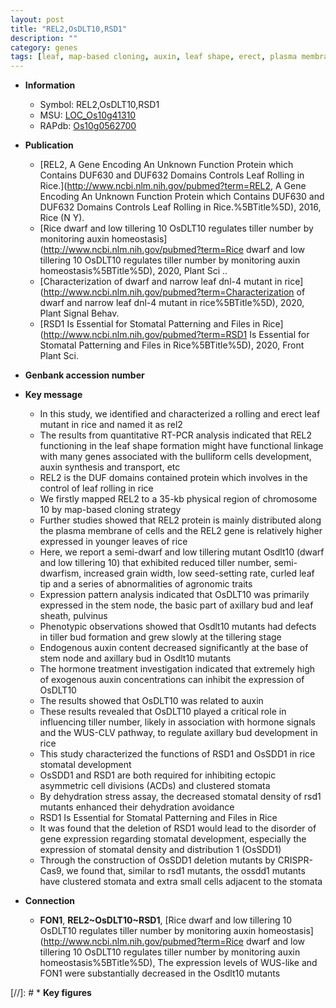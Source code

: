 ```yaml
---
layout: post
title: "REL2,OsDLT10,RSD1"
description: ""
category: genes
tags: [leaf, map-based cloning, auxin, leaf shape, erect, plasma membrane, leaf rolling, tillering, stem, development, grain, tiller, tiller number, grain width, node, cell division, stress, stomatal, stomata, stomatal development]
---
```


* **Information**  
    + Symbol: REL2,OsDLT10,RSD1  
    + MSU: [LOC_Os10g41310](http://rice.uga.edu/cgi-bin/ORF_infopage.cgi?orf=LOC_Os10g41310)  
    + RAPdb: [Os10g0562700](http://rapdb.dna.affrc.go.jp/viewer/gbrowse_details/irgsp1?name=Os10g0562700)  

* **Publication**  
    + [REL2, A Gene Encoding An Unknown Function Protein which Contains DUF630 and DUF632 Domains Controls Leaf Rolling in Rice.](http://www.ncbi.nlm.nih.gov/pubmed?term=REL2, A Gene Encoding An Unknown Function Protein which Contains DUF630 and DUF632 Domains Controls Leaf Rolling in Rice.%5BTitle%5D), 2016, Rice (N Y).
    + [Rice dwarf and low tillering 10 OsDLT10 regulates tiller number by monitoring auxin homeostasis](http://www.ncbi.nlm.nih.gov/pubmed?term=Rice dwarf and low tillering 10 OsDLT10 regulates tiller number by monitoring auxin homeostasis%5BTitle%5D), 2020, Plant Sci ..
    + [Characterization of dwarf and narrow leaf  dnl-4 mutant in rice](http://www.ncbi.nlm.nih.gov/pubmed?term=Characterization of dwarf and narrow leaf  dnl-4 mutant in rice%5BTitle%5D), 2020, Plant Signal Behav.
    + [RSD1 Is Essential for Stomatal Patterning and Files in Rice](http://www.ncbi.nlm.nih.gov/pubmed?term=RSD1 Is Essential for Stomatal Patterning and Files in Rice%5BTitle%5D), 2020, Front Plant Sci.

* **Genbank accession number**  

* **Key message**  
    + In this study, we identified and characterized a rolling and erect leaf mutant in rice and named it as rel2
    + The results from quantitative RT-PCR analysis indicated that REL2 functioning in the leaf shape formation might have functional linkage with many genes associated with the bulliform cells development, auxin synthesis and transport, etc
    + REL2 is the DUF domains contained protein which involves in the control of leaf rolling in rice
    + We firstly mapped REL2 to a 35-kb physical region of chromosome 10 by map-based cloning strategy
    + Further studies showed that REL2 protein is mainly distributed along the plasma membrane of cells and the REL2 gene is relatively higher expressed in younger leaves of rice
    + Here, we report a semi-dwarf and low tillering mutant Osdlt10 (dwarf and low tillering 10) that exhibited reduced tiller number, semi-dwarfism, increased grain width, low seed-setting rate, curled leaf tip and a series of abnormalities of agronomic traits
    + Expression pattern analysis indicated that OsDLT10 was primarily expressed in the stem node, the basic part of axillary bud and leaf sheath, pulvinus
    + Phenotypic observations showed that Osdlt10 mutants had defects in tiller bud formation and grew slowly at the tillering stage
    + Endogenous auxin content decreased significantly at the base of stem node and axillary bud in Osdlt10 mutants
    + The hormone treatment investigation indicated that extremely high of exogenous auxin concentrations can inhibit the expression of OsDLT10
    + The results showed that OsDLT10 was related to auxin
    + These results revealed that OsDLT10 played a critical role in influencing tiller number, likely in association with hormone signals and the WUS-CLV pathway, to regulate axillary bud development in rice
    + This study characterized the functions of RSD1 and OsSDD1 in rice stomatal development
    + OsSDD1 and RSD1 are both required for inhibiting ectopic asymmetric cell divisions (ACDs) and clustered stomata
    + By dehydration stress assay, the decreased stomatal density of rsd1 mutants enhanced their dehydration avoidance
    + RSD1 Is Essential for Stomatal Patterning and Files in Rice
    + It was found that the deletion of RSD1 would lead to the disorder of gene expression regarding stomatal development, especially the expression of stomatal density and distribution 1 (OsSDD1)
    + Through the construction of OsSDD1 deletion mutants by CRISPR-Cas9, we found that, similar to rsd1 mutants, the ossdd1 mutants have clustered stomata and extra small cells adjacent to the stomata

* **Connection**  
    + __FON1__, __REL2~OsDLT10~RSD1__, [Rice dwarf and low tillering 10 OsDLT10 regulates tiller number by monitoring auxin homeostasis](http://www.ncbi.nlm.nih.gov/pubmed?term=Rice dwarf and low tillering 10 OsDLT10 regulates tiller number by monitoring auxin homeostasis%5BTitle%5D),  The expression levels of WUS-like and FON1 were substantially decreased in the Osdlt10 mutants

[//]: # * **Key figures**  


